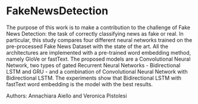# FakeNewsDetection

The purpose of this work is to make a contribution to the challenge of Fake News Detection:
the task of correctly classifying news as fake or real. In particular, this study compares
four different neural networks trained on the pre-processed Fake News Dataset with the
state of the art. All the architectures are implemented with a pre-trained word embedding
method, namely GloVe or fastText. The proposed models are a Convolutional Neural Network,
two types of gated Recurrent Neural Networks - Bidirectional LSTM and GRU - and a
combination of Convolutional Neural Network with Bidirectional LSTM. The experiments
show that Bidirectional LSTM with fastText word embedding is the model with the best
results.

Authors: Annachiara Aiello and Veronica Pistolesi
